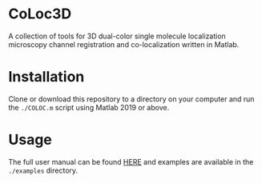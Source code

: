 # CoLoc3D
A collection of tools for 3D dual-color single molecule localization microscopy channel registration and co-localization written in Matlab.

# Installation
Clone or download this repository to a directory on your computer and run the `./COLOC.m` script using Matlab 2019 or above.

# Usage
The full user manual can be found [HERE](https://raw.githubusercontent.com/CURTLab/CoLoc3D/main/docs/CoLoc3D_user_manual_v1.pdf) and examples are available in the `./examples` directory.
